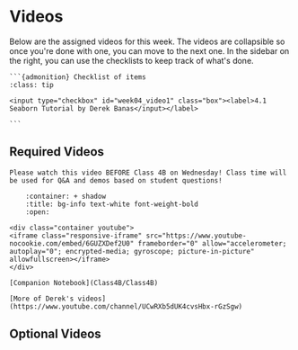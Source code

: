 # Videos

Below are the assigned videos for this week. 
The videos are collapsible so once you're done with one, you can move to the next one.
In the sidebar on the right, you can use the checklists to keep track of what's done.

````{margin}
```{admonition} Checklist of items
:class: tip

<input type="checkbox" id="week04_video1" class="box"><label>4.1 Seaborn Tutorial by Derek Banas</input></label>

```
````
## Required Videos

```{attention}
Please watch this video BEFORE Class 4B on Wednesday! Class time will be used for Q&A and demos based on student questions!
```

```{dropdown} 4.1 Seaborn Tutorial by Derek Banas
    :container: + shadow
    :title: bg-info text-white font-weight-bold
    :open:

<div class="container youtube">
<iframe class="responsive-iframe" src="https://www.youtube-nocookie.com/embed/6GUZXDef2U0" frameborder="0" allow="accelerometer; autoplay="0"; encrypted-media; gyroscope; picture-in-picture" allowfullscreen></iframe>
</div>

[Companion Notebook](Class4B/Class4B)

[More of Derek's videos](https://www.youtube.com/channel/UCwRXb5dUK4cvsHbx-rGzSgw)
```

## Optional Videos

